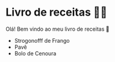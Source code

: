 # Livro de receitas :man_cook:

Olá! Bem vindo ao meu livro de receitas :wave:

- Strogonofff de Frango
- Pavê
- Bolo de Cenoura
